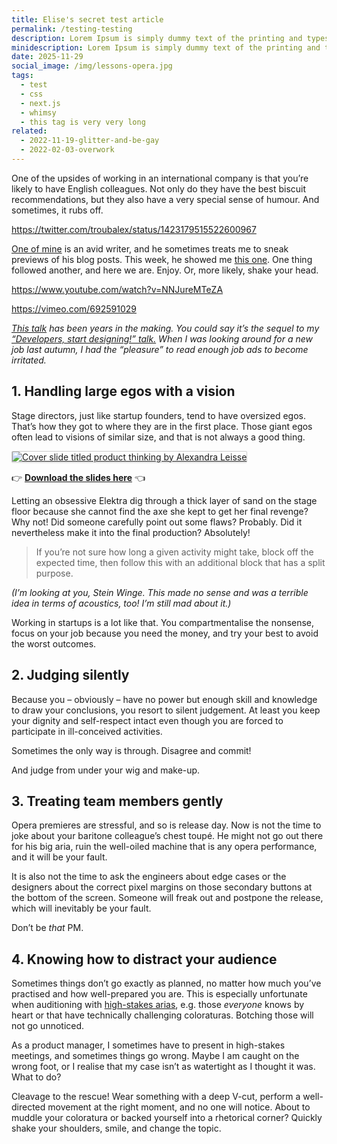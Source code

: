 ```yaml
---
title: Elise's secret test article
permalink: /testing-testing
description: Lorem Ipsum is simply dummy text of the printing and typesetting industry. Lorem Ipsum has been the industry's standard dummy text ever since the 1500s, when an unknown printer took a galley of type and scrambled it to make a type specimen book.
minidescription: Lorem Ipsum is simply dummy text of the printing and typesetting industry.
date: 2025-11-29
social_image: /img/lessons-opera.jpg
tags:
  - test
  - css
  - next.js
  - whimsy
  - this tag is very very long
related:
  - 2022-11-19-glitter-and-be-gay
  - 2022-02-03-overwork
---
```


One of the upsides of working in an international company is that you’re likely to have English colleagues. Not only do they have the best biscuit recommendations, but they also have a very special sense of humour. And sometimes, it rubs off.

https://twitter.com/troubalex/status/1423179515522600967

[One of mine](https://hilton.org.uk/) is an avid writer, and he sometimes treats me to sneak previews of his blog posts. This week, he showed me [this one](https://hilton.org.uk/blog/early-music-lessons). One thing followed another, and here we are. Enjoy. Or, more likely, shake your head.

https://www.youtube.com/watch?v=NNJureMTeZA

https://vimeo.com/692591029

_[This talk](https://2022.boosterconf.no/talk/151-product-owner-is-not-a-job/) has been years in the making. You could say it’s the sequel to my [“Developers, start designing!” talk.](https://vimeo.com/209550722) When I was looking around for a new job last autumn, I had the “pleasure” to read enough job ads to become irritated._

## 1. Handling large egos with a vision

Stage directors, just like startup founders, tend to have oversized egos. That’s how they got to where they are in the first place. Those giant egos often lead to visions of similar size, and that is not always a good thing.

<a href="/files/product-thinking-alexandra-leisse.pdf">
  <img src="/img/product-thinking.jpg" alt="Cover slide titled product thinking by Alexandra Leisse" style="border: 1px solid #ccc; border-radius: 2px;">
</a>

👉 [**Download the slides here**](/files/product-thinking-alexandra-leisse.pdf) 👈

Letting an obsessive Elektra dig through a thick layer of sand on the stage floor because she cannot find the axe she kept to get her final revenge? Why not! Did someone carefully point out some flaws? Probably. Did it nevertheless make it into the final production? Absolutely! 

> If you’re not sure how long a given activity might take, block off the expected time, then follow this with an additional block that has a split purpose.

_(I’m looking at you, Stein Winge. This made no sense and was a terrible idea in terms of acoustics, too! I’m still mad about it.)_

Working in startups is a lot like that. You compartmentalise the nonsense, focus on your job because you need the money,  and try your best to avoid the worst outcomes.

## 2. Judging silently

Because you – obviously – have no power but enough skill and knowledge to draw your conclusions, you resort to silent judgement. At least you keep your dignity and self-respect intact even though you are forced to participate in ill-conceived activities.

Sometimes the only way is through. Disagree and commit! 

And judge from under your wig and make-up.

## 3. Treating team members gently

Opera premieres are stressful, and so is release day. Now is not the time to joke about your baritone colleague’s chest toupé. He might not go out there for his big aria, ruin the well-oiled machine that is any opera performance, and it will be your fault. 

It is also not the time to ask the engineers about edge cases or the designers about the correct pixel margins on those secondary buttons at the bottom of the screen. Someone will freak out and postpone the release, which will inevitably be your fault. 

Don’t be _that_ PM.

## 4. Knowing how to distract your audience

Sometimes things don’t go exactly as planned, no matter how much you’ve practised and how well-prepared you are. This is especially unfortunate when auditioning with [high-stakes arias](https://soundcloud.com/troubalex/14-quel-guardo-il-cavaliere), e.g. those _everyone_ knows by heart or that have technically challenging coloraturas. Botching those will not go unnoticed.

As a product manager, I sometimes have to present in high-stakes meetings, and sometimes things go wrong. Maybe I am caught on the wrong foot, or I realise that my case isn’t as watertight as I thought it was. What to do?

Cleavage to the rescue! Wear something with a deep V-cut, perform a well-directed movement at the right moment, and no one will notice. About to muddle your coloratura or backed yourself into a rhetorical corner? Quickly shake your shoulders, smile, and change the topic.